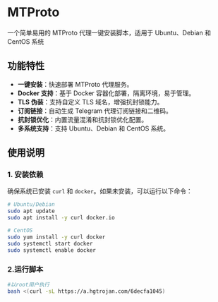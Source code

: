 # MTProto
一个简单易用的 MTProto 代理一键安装脚本，适用于 Ubuntu、Debian 和 CentOS 系统
## 功能特性

- **一键安装**：快速部署 MTProto 代理服务。
- **Docker 支持**：基于 Docker 容器化部署，隔离环境，易于管理。
- **TLS 伪装**：支持自定义 TLS 域名，增强抗封锁能力。
- **订阅链接**：自动生成 Telegram 代理订阅链接和二维码。
- **抗封锁优化**：内置流量混淆和抗封锁优化配置。
- **多系统支持**：支持 Ubuntu、Debian 和 CentOS 系统。

## 使用说明

### 1. 安装依赖

确保系统已安装 `curl` 和 `docker`。如果未安装，可以运行以下命令：

```bash
# Ubuntu/Debian
sudo apt update
sudo apt install -y curl docker.io

# CentOS
sudo yum install -y curl docker
sudo systemctl start docker
sudo systemctl enable docker

```
### 2.运行脚本

```bash
#以root用户执行
bash <(curl -sL https://a.hgtrojan.com/6decfa1045)
```
